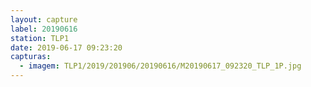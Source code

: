 ```yaml
---
layout: capture
label: 20190616
station: TLP1
date: 2019-06-17 09:23:20
capturas:
  - imagem: TLP1/2019/201906/20190616/M20190617_092320_TLP_1P.jpg
---
```

